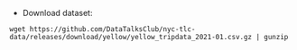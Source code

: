 - Download dataset:  

```
wget https://github.com/DataTalksClub/nyc-tlc-data/releases/download/yellow/yellow_tripdata_2021-01.csv.gz | gunzip
```